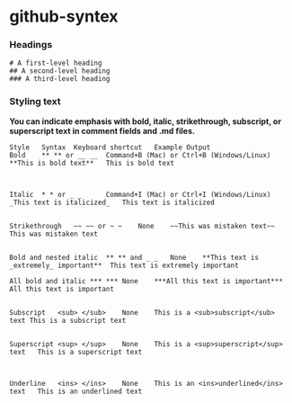 # github-syntex

### Headings
```
# A first-level heading
## A second-level heading
### A third-level heading
```
### Styling text
**You can indicate emphasis with bold, italic, strikethrough, subscript, or superscript text in comment fields and .md files.**
```
Style	Syntax	Keyboard shortcut	Example	Output
Bold	** ** or __ __	Command+B (Mac) or Ctrl+B (Windows/Linux)	**This is bold text**	This is bold text



Italic	* * or _ _     	Command+I (Mac) or Ctrl+I (Windows/Linux)	_This text is italicized_	This text is italicized


Strikethrough	~~ ~~ or ~ ~	None	~~This was mistaken text~~	This was mistaken text


Bold and nested italic	** ** and _ _	None	**This text is _extremely_ important**	This text is extremely important

All bold and italic	*** ***	None	***All this text is important***	All this text is important


Subscript	<sub> </sub>	None	This is a <sub>subscript</sub> text	This is a subscript text


Superscript	<sup> </sup>	None	This is a <sup>superscript</sup> text	This is a superscript text



Underline	<ins> </ins>	None	This is an <ins>underlined</ins> text	This is an underlined text

```

